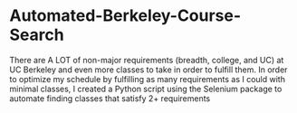 # Automated-Berkeley-Course-Search
There are A LOT of non-major requirements (breadth, college, and UC) at UC Berkeley and even more classes to take in order to fulfill them. In order to optimize my schedule by fulfilling as many requirements as I could with minimal classes, I created a Python script using the Selenium package to automate finding classes that satisfy 2+ requirements
